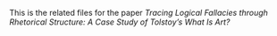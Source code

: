 This is the related files for the paper *Tracing Logical Fallacies through Rhetorical Structure: A Case Study of Tolstoy’s What Is Art?*
